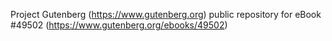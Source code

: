 Project Gutenberg (https://www.gutenberg.org) public repository for eBook #49502 (https://www.gutenberg.org/ebooks/49502)
